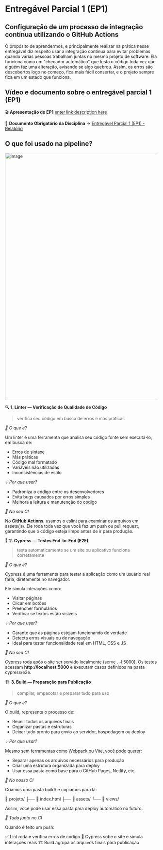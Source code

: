 
#  Entregável Parcial 1 (EP1)

##  Configuração de um processo de integração contínua utilizando o GitHub Actions

  

O propósito de aprendermos, e principalmente realizar na prática nesse entregável diz respeito usar a integração contínua para evitar problemas quando várias pessoas trabalham juntas no mesmo projeto de software. Ela funciona como um "checador automático" que testa o código toda vez que alguém faz uma alteração, avisando se algo quebrou. Assim, os erros são descobertos logo no começo, fica mais fácil consertar, e o projeto sempre fica em um estado que funciona.

  

##  Vídeo e documento sobre o entregável parcial 1 (EP1)
🎬 **Apresentação do EP1**
[enter link description here](https://www.youtube.com/watch?v=oTqaw-nsfEE)

📄 **Documento Obrigatório da  Disciplina**
     -> [Entregável Parcial 1 (EP1) - Relatório](https://docs.google.com/document/d/1_VnVeQSXsw2X4ZG_k93ufnbYCXhp_ikSqv9oFokK_Rg/edit?usp=sharing)

##  O que foi usado na pipeline?
<img  width="1123"  height="813"  alt="image"  src="https://github.com/user-attachments/assets/58173016-00e4-4e8e-8b77-4fda6ac2a777" />

  

🔍 **1. Linter — Verificação de Qualidade de Código**

  

> verifica seu código em busca de erros e más práticas

*📌 O que é?*

  

Um linter é uma ferramenta que analisa seu código fonte sem executá-lo, em busca de:

 - Erros de sintaxe
 - Más práticas
 - Código mal formatado
 - Variáveis não utilizadas
 - Inconsistências de estilo  

*💡 Por que usar?*

 - Padroniza o código entre os desenvolvedores
 - Evita bugs causados por erros simples
 - Melhora a leitura e manutenção do código

  

*🚀 No seu CI*

No **[GitHub Actions](https://github.com/jifa-team/ep1-pi4/actions)**, usamos o eslint para examinar os arquivos em assets/js/. Ele roda toda vez que você faz um push ou pull request, garantindo que o código esteja limpo antes de ir para produção.

  
  

🧪 **2. Cypress — Testes End-to-End (E2E)**

> testa automaticamente se um site ou aplicativo funciona corretamente

*📌 O que é?*

Cypress é uma ferramenta para testar a aplicação como um usuário real faria, diretamente no navegador.

Ele simula interações como: 

 - Visitar páginas
 - Clicar em botões
 - Preencher formulários
 - Verificar se textos estão visíveis

  

*💡 Por que usar?*

 - Garante que as páginas estejam funcionando de verdade
 - Detecta erros visuais ou de navegação
 - Ideal para testar funcionalidade real em  HTML, CSS e JS

  

*🚀 No seu CI*

Cypress roda após o site ser servido localmente (serve . -l 5000). Os testes acessam **http://localhost:5000** e executam casos definidos na pasta cypress/e2e.

🏗️ **3. Build — Preparação para Publicação**

> compilar, empacotar e preparar tudo para uso

*📌 O que é?*

O build, representa o processo de: 

 - Reunir todos os arquivos finais
 - Organizar pastas e estruturas
 - Deixar tudo pronto para envio ao servidor, hospedagem ou deploy  

*💡 Por que usar?*

Mesmo sem ferramentas como Webpack ou Vite, você pode querer:

 - Separar apenas os arquivos necessários para produção
 - Criar uma estrutura organizada para deploy
 - Usar essa pasta como base para o GitHub Pages, Netlify, etc.

  

*🚀 No nosso CI*

Criamos uma pasta build/ e copiamos para lá:  

📂 projeto/
    ├── 📄 index.html
    ├── 📂 assets/
    └── 📂 views/  

Assim, você pode usar essa pasta para deploy automático no futuro.  

*🔁 Tudo junto no CI*

Quando é feito um push: 

✅ Lint roda e verifica erros de código
🧪 Cypress sobe o site e simula interações reais
🏗️ Build agrupa os arquivos finais para publicação